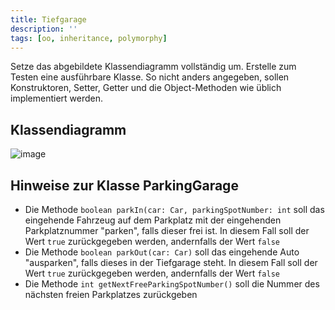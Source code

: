 ```yaml
---
title: Tiefgarage
description: ''
tags: [oo, inheritance, polymorphy]
---
```


Setze das abgebildete Klassendiagramm vollständig um. Erstelle zum Testen eine ausführbare Klasse. So nicht anders angegeben, sollen Konstruktoren, Setter, Getter und die Object-Methoden wie üblich implementiert werden.

## Klassendiagramm
![image](https://user-images.githubusercontent.com/47243617/208439376-6c80fd6d-e822-454e-b501-7706cba4359c.png)

## Hinweise zur Klasse ParkingGarage
- Die Methode `boolean parkIn(car: Car, parkingSpotNumber: int` soll das eingehende Fahrzeug auf dem Parkplatz mit der eingehenden Parkplatznummer "parken", falls dieser
frei ist. In diesem Fall soll der Wert `true` zurückgegeben werden, andernfalls der Wert `false`
- Die Methode `boolean parkOut(car: Car)` soll das eingehende Auto "ausparken", falls dieses in der Tiefgarage steht. In diesem Fall soll der Wert `true` zurückgegeben
werden, andernfalls der Wert `false`
- Die Methode `int getNextFreeParkingSpotNumber()` soll die Nummer des nächsten freien Parkplatzes zurückgeben
